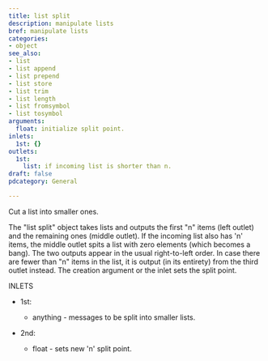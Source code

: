 ```yaml
---
title: list split
description: manipulate lists
bref: manipulate lists
categories:
- object
see_also:
- list
- list append
- list prepend
- list store
- list trim
- list length
- list fromsymbol
- list tosymbol
arguments:
  float: initialize split point.
inlets:
  1st: {}
outlets:
  1st:
    list: if incoming list is shorter than n.
draft: false
pdcategory: General

---
```

Cut a list into smaller ones.

The "list split" object takes lists and outputs the first "n" items (left outlet) and the remaining ones (middle outlet). If the incoming list also has 'n' items, the middle outlet spits a list with zero elements (which becomes a bang). The two outputs appear in the usual right-to-left order. In case there are fewer than "n" items in the list, it is output (in its entirety) from the third outlet instead. The creation argument or the inlet sets the split point.

INLETS

- 1st:

  - anything - messages to be split into smaller lists.

- 2nd:

  - float - sets new 'n' split point.
